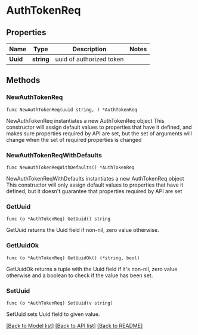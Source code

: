 # AuthTokenReq

## Properties

Name | Type | Description | Notes
------------ | ------------- | ------------- | -------------
**Uuid** | **string** | uuid of authorized token | 

## Methods

### NewAuthTokenReq

`func NewAuthTokenReq(uuid string, ) *AuthTokenReq`

NewAuthTokenReq instantiates a new AuthTokenReq object
This constructor will assign default values to properties that have it defined,
and makes sure properties required by API are set, but the set of arguments
will change when the set of required properties is changed

### NewAuthTokenReqWithDefaults

`func NewAuthTokenReqWithDefaults() *AuthTokenReq`

NewAuthTokenReqWithDefaults instantiates a new AuthTokenReq object
This constructor will only assign default values to properties that have it defined,
but it doesn't guarantee that properties required by API are set

### GetUuid

`func (o *AuthTokenReq) GetUuid() string`

GetUuid returns the Uuid field if non-nil, zero value otherwise.

### GetUuidOk

`func (o *AuthTokenReq) GetUuidOk() (*string, bool)`

GetUuidOk returns a tuple with the Uuid field if it's non-nil, zero value otherwise
and a boolean to check if the value has been set.

### SetUuid

`func (o *AuthTokenReq) SetUuid(v string)`

SetUuid sets Uuid field to given value.



[[Back to Model list]](../README.md#documentation-for-models) [[Back to API list]](../README.md#documentation-for-api-endpoints) [[Back to README]](../README.md)


